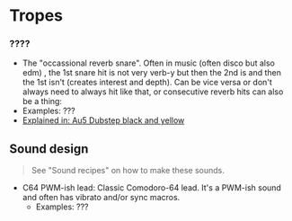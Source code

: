 # Tropes
### ????
- The "occassional reverb snare". Often in music (often disco but also edm) , the 1st snare hit is not very verb-y but then the 2nd is and then the 1st isn't (creates interest and depth). Can be vice versa or don't always need to always hit like that, or consecutive reverb hits can also be a thing:
- Examples: ???
- [Explained in: Au5 Dubstep black and yellow](https://www.youtube.com/watch?v=oLBqmi0ot_g)

## Sound design
> See "Sound recipes" on how to make these sounds.

- C64 PWM-ish lead: Classic Comodoro-64 lead. It's a PWM-ish sound and often has vibrato and/or sync macros.
  - Examples: ???
